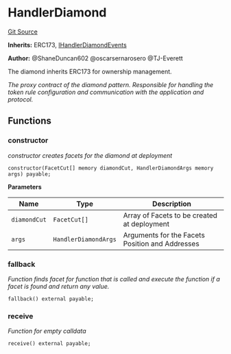 # HandlerDiamond
[Git Source](https://github.com/thrackle-io/tron/blob/162302962dc6acd8eb4a5fadda6be1dbd5a16028/src/client/token/handler/diamond/HandlerDiamond.sol)

**Inherits:**
ERC173, [IHandlerDiamondEvents](/src/common/IEvents.sol/interface.IHandlerDiamondEvents.md)

**Author:**
@ShaneDuncan602 @oscarsernarosero @TJ-Everett

The diamond inherits ERC173 for ownership management.

*The proxy contract of the diamond pattern. Responsible for handling
the token rule configuration and communication with the application and protocol.*


## Functions
### constructor

*constructor creates facets for the diamond at deployment*


```solidity
constructor(FacetCut[] memory diamondCut, HandlerDiamondArgs memory args) payable;
```
**Parameters**

|Name|Type|Description|
|----|----|-----------|
|`diamondCut`|`FacetCut[]`|Array of Facets to be created at deployment|
|`args`|`HandlerDiamondArgs`|Arguments for the Facets Position and Addresses|


### fallback

*Function finds facet for function that is called and execute the function if a facet is found and return any value.*


```solidity
fallback() external payable;
```

### receive

*Function for empty calldata*


```solidity
receive() external payable;
```

